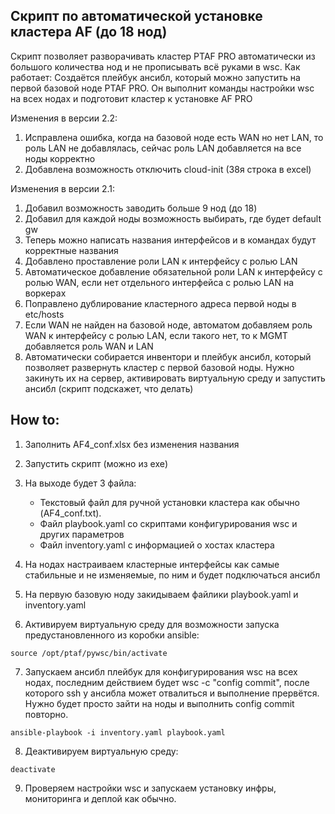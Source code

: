 ## Cкрипт по автоматической установке кластера AF (до 18 нод)

Скрипт позволяет разворачивать кластер PTAF PRO автоматически из большого количества нод и не прописывать всё руками в wsc.
Как работает:
Создаётся плейбук ансибл, который можно запустить на первой базовой ноде PTAF PRO. Он выполнит команды настройки wsc на всех нодах и подготовит кластер к установке AF PRO

Изменения в версии 2.2:
1. Исправлена ошибка, когда на базовой ноде есть WAN но нет LAN, то роль LAN не добавлялась, сейчас роль LAN добавляется на все ноды корректно
2. Добавлена возможность отключить cloud-init (38я строка в excel)

Изменения  в версии 2.1:
1. Добавил возможность заводить больше 9 нод (до 18)
2. Добавил для каждой ноды возможность выбирать, где будет default gw
3. Теперь можно написать названия интерфейсов и в командах будут корректные названия
4. Добавлено проставление роли LAN к интерфейсу с ролью LAN 
5. Автоматическое добавление обязательной роли LAN к интерфейсу с ролью WAN, если нет отдельного интерфейса с ролью LAN на воркерах
6. Поправлено дублирование кластерного адреса первой ноды в etc/hosts
7. Если WAN не найден на базовой ноде, автоматом добавляем роль WAN к интерфейсу с ролью LAN, если такого нет, то к MGMT добавляется роль WAN и LAN
8. Автоматически собирается инвентори и плейбук ансибл, который позволяет развернуть кластер с первой базовой ноды. Нужно закинуть их на сервер, активировать виртуальную среду и запустить ансибл (скрипт подскажет, что делать)

## How to:
1. Заполнить AF4_conf.xlsx без изменения названия
2. Запустить скрипт (можно из exe)
3. На выходе будет 3 файла: 
   - Текстовый файл для ручной установки кластера как обычно (AF4_conf.txt).
   - Файл playbook.yaml со скриптами конфигурирования wsc и других параметров
   - Файл inventory.yaml c информацией о хостах кластера 

4. На нодах настраиваем кластерные интерфейсы как самые стабильные и не изменяемые, по ним и будет подключаться ансибл
5. На первую базовую ноду закидываем файлики playbook.yaml и inventory.yaml
6. Активируем виртуальную среду для возможности запуска предустановленного из коробки ansible:

```source /opt/ptaf/pywsc/bin/activate```

7. Запускаем ансибл плейбук для конфигурирования wsc на всех нодах, последним действием будет wsc -c "config commit", после которого ssh у ансибла может отвалиться и выполнение прервётся. Нужно будет просто зайти на ноды и выполнить config commit повторно.

```ansible-playbook -i inventory.yaml playbook.yaml```

8. Деактивируем виртуальную среду:

```deactivate```

9. Проверяем настройки wsc и запускаем установку инфры, мониторинга и деплой как обычно.